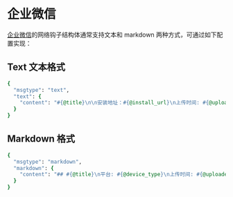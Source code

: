 # 企业微信

[企业微信](https://work.weixin.qq.com/api/doc/90000/90136/91770)的网络钩子结构体通常支持文本和 markdown 两种方式，可通过如下配置实现：

## Text 文本格式

```ruby
{
  "msgtype": "text",
  "text": {
    "content": "#{@title}\n\n安装地址：#{@install_url}\n上传时间: #{@uploaded_at}"
  }
}
```

## Markdown 格式

```ruby
{
  "msgtype": "markdown",
  "markdown": {
    "content": "## #{@title}\n平台: #{@device_type}\n上传时间: #{@uploaded_at}\n安装二维码:\n![qrcode](#{@qrcode_url})"
  }
}
```
